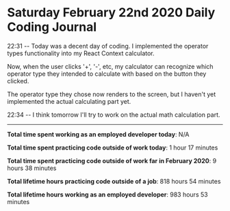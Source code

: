 # Saturday February 22nd 2020 Daily Coding Journal

22:31 -- Today was a decent day of coding. I implemented the operator types functionality into my React Context calculator.

Now, when the user clicks '+', '-', etc, my calculator can recognize which operator type they intended to calculate with based on the button they clicked.

The operator type they chose now renders to the screen, but I haven't yet implemented the actual calculating part yet.

22:34 -- I think tomorrow I'll try to work on the actual math calculation part.
___
**Total time spent working as an employed developer today**: N/A

**Total time spent practicing code outside of work today**: 1 hour 17 minutes

**Total time spent practicing code outside of work far in February 2020**: 9 hours 38 minutes

**Total lifetime hours practicing code outside of a job**: 818 hours 54 minutes

**Total lifetime hours working as an employed developer**: 983 hours 53 minutes